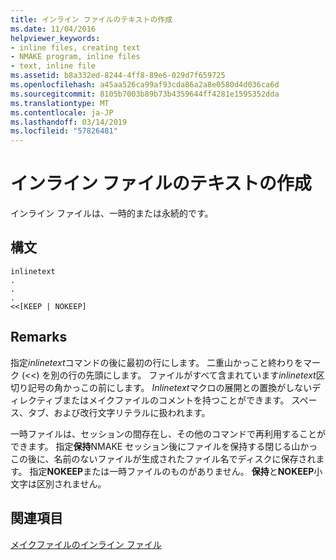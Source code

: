 ```yaml
---
title: インライン ファイルのテキストの作成
ms.date: 11/04/2016
helpviewer_keywords:
- inline files, creating text
- NMAKE program, inline files
- text, inline file
ms.assetid: b8a332ed-8244-4ff8-89e6-029d7f659725
ms.openlocfilehash: a45aa526ca99af93cda86a2a8e0580d4d036ca6d
ms.sourcegitcommit: 8105b7003b89b73b4359644ff4281e1595352dda
ms.translationtype: MT
ms.contentlocale: ja-JP
ms.lasthandoff: 03/14/2019
ms.locfileid: "57826481"
---
```

# <a name="creating-inline-file-text"></a>インライン ファイルのテキストの作成

インライン ファイルは、一時的または永続的です。

## <a name="syntax"></a>構文

```
inlinetext
.
.
.
<<[KEEP | NOKEEP]
```

## <a name="remarks"></a>Remarks

指定*inlinetext*コマンドの後に最初の行にします。 二重山かっこと終わりをマーク (<<) を別の行の先頭にします。 ファイルがすべて含まれています*inlinetext*区切り記号の角かっこの前にします。 *Inlinetext*マクロの展開との置換がしないディレクティブまたはメイクファイルのコメントを持つことができます。 スペース、タブ、および改行文字リテラルに扱われます。

一時ファイルは、セッションの間存在し、その他のコマンドで再利用することができます。 指定**保持**NMAKE セッション後にファイルを保持する閉じる山かっこの後に、名前のないファイルが生成されたファイル名でディスクに保存されます。 指定**NOKEEP**または一時ファイルのものがありません。 **保持**と**NOKEEP**小文字は区別されません。

## <a name="see-also"></a>関連項目

[メイクファイルのインライン ファイル](inline-files-in-a-makefile.md)
